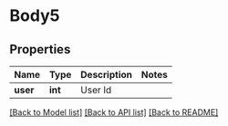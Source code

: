 # Body5

## Properties
Name | Type | Description | Notes
------------ | ------------- | ------------- | -------------
**user** | **int** | User Id | 

[[Back to Model list]](../../README.md#documentation-for-models) [[Back to API list]](../../README.md#documentation-for-api-endpoints) [[Back to README]](../../README.md)

